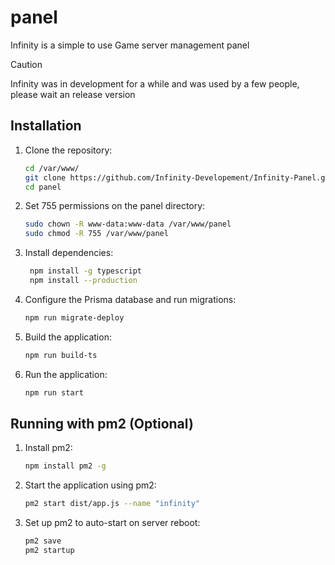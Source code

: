 # panel
Infinity is a simple to use Game server management panel

> [!CAUTION]
> Infinity was in development for a while and was used by a few people, please wait an release version

## Installation

1. Clone the repository:
   ```bash
   cd /var/www/
   git clone https://github.com/Infinity-Developement/Infinity-Panel.git
   cd panel
   ```

2. Set 755 permissions on the panel directory:
   ```bash
   sudo chown -R www-data:www-data /var/www/panel
   sudo chmod -R 755 /var/www/panel
   ```

3. Install dependencies:
   ```bash
    npm install -g typescript
    npm install --production
   ```

4. Configure the Prisma database and run migrations:
   ```bash
   npm run migrate-deploy
   ```

5. Build the application:
   ```bash
   npm run build-ts
   ```

6. Run the application:
   ```bash
   npm run start
   ```

## Running with pm2 (Optional)

1. Install pm2:
   ```bash
   npm install pm2 -g
   ```

2. Start the application using pm2:
   ```bash
   pm2 start dist/app.js --name "infinity"
   ```

3. Set up pm2 to auto-start on server reboot:
   ```bash
   pm2 save
   pm2 startup
   ```
